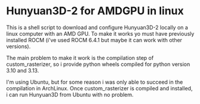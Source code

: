 # Hunyuan3D-2 for AMDGPU in linux
This is a shell script to download and configure Hunyuan3D-2 locally on a linux computer with an AMD GPU.
To make it works yo must have previously installed ROCM (i've used ROCM 6.4.1 but maybe it can work with other versions).

The main problem to make it work is the compilation step of custom_rasterizer, so i provide python wheels compiled for python version 3.10 and 3.13.

I'm using Ubuntu, but for some reason i was only able to succeed in the compilation in ArchLinux. Once custom_rasterizer is compiled and installed, i can run Hunyuan3D from Ubuntu with no problem.
